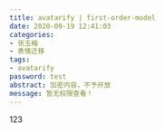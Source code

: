 ```yaml
---
title: avatarify | first-order-model
date: 2020-09-19 12:41:03
categories:
- 张玉梅
- 表情迁移
tags:
- avatarify
password: test
abstract: 加密内容，不予开放
message: 暂无权限查看！
---
```

123
